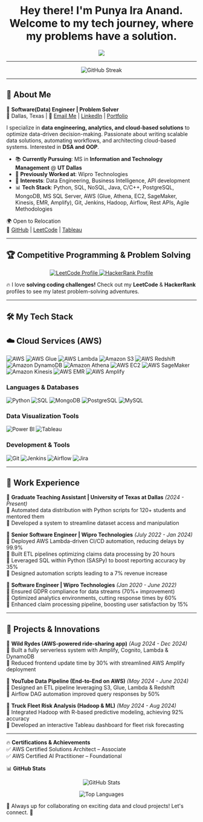# <h1 align="center">Hey there! I'm Punya Ira Anand. Welcome to my tech journey, where my problems have a solution. </h1>

<p align="center">
  <img src="https://readme-typing-svg.herokuapp.com?font=Fira+Code&duration=2000&pause=500&color=F75C7E&center=true&width=435&lines=Software(Data)+Engineer;Tech+Enthusiast;Data+Structures+%7C+Algorithms+%7C+OOP;Business+Intelligence+Developer;Problem+Solver;ETL+%7C+Cloud+%7C+Analytics;Python+%7C+SQL;Transforming+Data+Into+Insights" />
</p>

---

<p align="center">
  <img src="https://github-readme-streak-stats.herokuapp.com/?user=punyanand&theme=dark&hide_border=true" alt="GitHub Streak" />
</p>

---

## 🚀 **About Me**  
🎯 **Software(Data) Engineer | Problem Solver**   
📍 Dallas, Texas | 📩 [Email Me](mailto:punyaianand01@gmail.com) | [LinkedIn](https://www.linkedin.com/in/punya-ira-anand/) | [Portfolio](https://punyanand.github.io/)  

I specialize in **data engineering, analytics, and cloud-based solutions** to optimize data-driven decision-making. Passionate about writing scalable data solutions, automating workflows, and architecting cloud-based systems. Interested in **DSA and OOP**.  

- 📚 **Currently Pursuing**: MS in **Information and Technology Management** @ **UT Dallas**  
- 🏢 **Previously Worked at**: Wipro Technologies  
- 🎯 **Interests**: Data Engineering, Business Intelligence, API development  
- 📊 **Tech Stack**: Python, SQL, NoSQL, Java, C/C++, PostgreSQL, MongoDB, MS SQL Server, AWS (Glue, Athena, EC2, SageMaker, Kinesis, EMR, Amplify), Git, Jenkins, Hadoop, Airflow, Rest APIs, Agile Methodologies  

🌍 Open to Relocation  
🔗 [GitHub](https://github.com/Punyanand) | [LeetCode](https://leetcode.com/u/punya_ira/) | [Tableau](https://public.tableau.com/app/profile/punya.anand5200/vizzes)  

---

## 🏆 **Competitive Programming & Problem Solving**  

<p align="center">
  <a href="https://leetcode.com/u/punya_ira/">
    <img src="https://img.shields.io/badge/LeetCode-FFA116?style=for-the-badge&logo=leetcode&logoColor=black" alt="LeetCode Profile">
  </a>
  <a href="https://www.hackerrank.com/profile/punyaianand01">
    <img src="https://img.shields.io/badge/HackerRank-2EC866?style=for-the-badge&logo=hackerrank&logoColor=white" alt="HackerRank Profile">
  </a>
</p>

🔥 I love **solving coding challenges!** Check out my **LeetCode** & **HackerRank** profiles to see my latest problem-solving adventures.  

---

## 🛠️ **My Tech Stack** 

## ☁️ Cloud Services (AWS)

![AWS](https://img.shields.io/badge/AWS-FF9900?style=for-the-badge&logo=amazonaws&logoColor=white)
![AWS Glue](https://img.shields.io/badge/AWS%20Glue-232F3E?style=for-the-badge&logo=amazonaws&logoColor=white)
![AWS Lambda](https://img.shields.io/badge/AWS%20Lambda-FF9900?style=for-the-badge&logo=awslambda&logoColor=white)
![Amazon S3](https://img.shields.io/badge/Amazon%20S3-569A31?style=for-the-badge&logo=amazons3&logoColor=white)
![AWS Redshift](https://img.shields.io/badge/AWS%20Redshift-8C4FFF?style=for-the-badge&logo=amazonaws&logoColor=white)
![Amazon DynamoDB](https://img.shields.io/badge/Amazon%20DynamoDB-4053D6?style=for-the-badge&logo=amazondynamodb&logoColor=white)
![Amazon Athena](https://img.shields.io/badge/Amazon%20Athena-2D3436?style=for-the-badge&logo=amazonaws&logoColor=white)
![AWS EC2](https://img.shields.io/badge/AWS%20EC2-FF9900?style=for-the-badge&logo=amazonec2&logoColor=white)
![AWS SageMaker](https://img.shields.io/badge/AWS%20SageMaker-5A29E4?style=for-the-badge&logo=amazonsagemaker&logoColor=white)
![Amazon Kinesis](https://img.shields.io/badge/Amazon%20Kinesis-FF9900?style=for-the-badge&logo=amazonaws&logoColor=white)
![AWS EMR](https://img.shields.io/badge/AWS%20EMR-5A29E4?style=for-the-badge&logo=amazonaws&logoColor=white)
![AWS Amplify](https://img.shields.io/badge/AWS%20Amplify-FF9900?style=for-the-badge&logo=awsamplify&logoColor=white)

### **Languages & Databases**  
![Python](https://img.shields.io/badge/Python-3776AB?style=for-the-badge&logo=python&logoColor=white)
![SQL](https://img.shields.io/badge/SQL-CC2927?style=for-the-badge&logo=microsoftsqlserver&logoColor=white)
![MongoDB](https://img.shields.io/badge/MongoDB-47A248?style=for-the-badge&logo=mongodb&logoColor=white)
![PostgreSQL](https://img.shields.io/badge/PostgreSQL-31648C?style=for-the-badge&logo=postgresql&logoColor=white)
![MySQL](https://img.shields.io/badge/MySQL-4479A1?style=for-the-badge&logo=mysql&logoColor=white)

### **Data Visualization Tools**  
![Power BI](https://img.shields.io/badge/PowerBI-F2C811?style=for-the-badge&logo=powerbi&logoColor=black)
![Tableau](https://img.shields.io/badge/Tableau-005F9E?style=for-the-badge&logo=tableau&logoColor=white)

### **Development & Tools**  
![Git](https://img.shields.io/badge/Git-F05032?style=for-the-badge&logo=git&logoColor=white)
![Jenkins](https://img.shields.io/badge/Jenkins-D24939?style=for-the-badge&logo=jenkins&logoColor=white)
![Airflow](https://img.shields.io/badge/Airflow-017CEE?style=for-the-badge&logo=apacheairflow&logoColor=white)
![Jira](https://img.shields.io/badge/Jira-0052CC?style=for-the-badge&logo=jira&logoColor=white)

---

## 💼 **Work Experience**  

📌 **Graduate Teaching Assistant | University of Texas at Dallas** *(2024 - Present)*  
🔹 Automated data distribution with Python scripts for 120+ students and mentored them  
🔹 Developed a system to streamline dataset access and manipulation  

📌 **Senior Software Engineer | Wipro Technologies** *(July 2022 - Jan 2024)*  
🔹 Deployed AWS Lambda-driven CI/CD automation, reducing delays by 99.9%  
🔹 Built ETL pipelines optimizing claims data processing by 20 hours  
🔹 Leveraged SQL within Python (SASPy) to boost reporting accuracy by 35%  
🔹 Designed automation scripts leading to a 7% revenue increase  

📌 **Software Engineer | Wipro Technologies** *(Jan 2020 - June 2022)*  
🔹 Ensured GDPR compliance for data streams (70%+ improvement)  
🔹 Optimized analytics environments, cutting response times by 60%  
🔹 Enhanced claim processing pipeline, boosting user satisfaction by 15%  

---

## 🚀 **Projects & Innovations**  

📌 **Wild Rydes (AWS-powered ride-sharing app)** *(Aug 2024 - Dec 2024)*  
🔹 Built a fully serverless system with Amplify, Cognito, Lambda & DynamoDB  
🔹 Reduced frontend update time by 30% with streamlined AWS Amplify deployment  

📌 **YouTube Data Pipeline (End-to-End on AWS)** *(May 2024 - June 2024)*  
🔹 Designed an ETL pipeline leveraging S3, Glue, Lambda & Redshift  
🔹 Airflow DAG automation improved query responses by 50%  

📌 **Truck Fleet Risk Analysis (Hadoop & ML)** *(May 2024 - Aug 2024)*  
🔹 Integrated Hadoop with R-based predictive modeling, achieving 92% accuracy  
🔹 Developed an interactive Tableau dashboard for fleet risk forecasting  

---

🔥 **Certifications & Achievements**  
✅ AWS Certified Solutions Architect – Associate  
✅ AWS Certified AI Practitioner – Foundational  

📊 **GitHub Stats**  
<p align="center">
  <img src="https://github-readme-stats.vercel.app/api?username=punyanand&show_icons=true&theme=dark" alt="GitHub Stats" />
</p>
<p align="center">
  <img src="https://github-readme-stats.vercel.app/api/top-langs/?username=punyanand&layout=compact&theme=dark" alt="Top Languages" />
</p>

📢 Always up for collaborating on exciting data and cloud projects! Let's connect. 🚀

